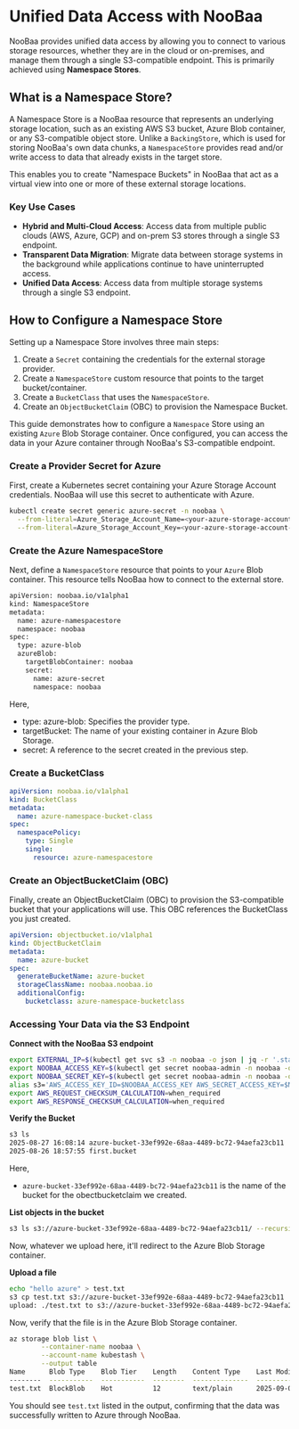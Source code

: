 # Unified Data Access with NooBaa

NooBaa provides unified data access by allowing you to connect to various storage resources, whether they are in the cloud or on-premises, and manage them through a single S3-compatible endpoint. This is primarily achieved using **Namespace Stores**.

## What is a Namespace Store?

A Namespace Store is a NooBaa resource that represents an underlying storage location, such as an existing AWS S3 bucket, Azure Blob container, or any S3-compatible object store. Unlike a `BackingStore`, which is used for storing NooBaa's own data chunks, a `NamespaceStore` provides read and/or write access to data that already exists in the target store.

This enables you to create "Namespace Buckets" in NooBaa that act as a virtual view into one or more of these external storage locations.

### Key Use Cases

-   **Hybrid and Multi-Cloud Access**: Access data from multiple public clouds (AWS, Azure, GCP) and on-prem S3 stores through a single S3 endpoint.
-   **Transparent Data Migration**: Migrate data between storage systems in the background while applications continue to have uninterrupted access.
-   **Unified Data Access**: Access data from multiple storage systems through a single S3 endpoint.

## How to Configure a Namespace Store

Setting up a Namespace Store involves three main steps:
1.  Create a `Secret` containing the credentials for the external storage provider.
2.  Create a `NamespaceStore` custom resource that points to the target bucket/container.
3.  Create a `BucketClass` that uses the `NamespaceStore`.
4.  Create an `ObjectBucketClaim` (OBC) to provision the Namespace Bucket.

This guide demonstrates how to configure a `Namespace` Store using an existing `Azure` Blob Storage container. Once configured, you can access the data in your Azure container through NooBaa's S3-compatible endpoint.

### Create a Provider Secret for Azure

First, create a Kubernetes secret containing your Azure Storage Account credentials. NooBaa will use this secret to authenticate with Azure.

```bash
kubectl create secret generic azure-secret -n noobaa \
  --from-literal=Azure_Storage_Account_Name=<your-azure-storage-account-name> \
  --from-literal=Azure_Storage_Account_Key=<your-azure-storage-account-key>
```

### Create the Azure NamespaceStore

Next, define a `NamespaceStore` resource that points to your `Azure` Blob container. This resource tells NooBaa how to connect to the external store.

```bash
apiVersion: noobaa.io/v1alpha1
kind: NamespaceStore
metadata:
  name: azure-namespacestore
  namespace: noobaa
spec:
  type: azure-blob
  azureBlob:
    targetBlobContainer: noobaa
    secret:
      name: azure-secret
      namespace: noobaa
```

Here,

- type: azure-blob: Specifies the provider type.
- targetBucket: The name of your existing container in Azure Blob Storage.
- secret: A reference to the secret created in the previous step.

### Create a BucketClass

```yaml
apiVersion: noobaa.io/v1alpha1
kind: BucketClass
metadata:
  name: azure-namespace-bucket-class
spec:
  namespacePolicy:
    type: Single
    single:
      resource: azure-namespacestore
```

### Create an ObjectBucketClaim (OBC)

Finally, create an ObjectBucketClaim (OBC) to provision the S3-compatible bucket that your applications will use. This OBC references the BucketClass you just created.

```yaml
apiVersion: objectbucket.io/v1alpha1
kind: ObjectBucketClaim
metadata:
  name: azure-bucket
spec:
  generateBucketName: azure-bucket
  storageClassName: noobaa.noobaa.io
  additionalConfig:
    bucketclass: azure-namespace-bucketclass
```

### Accessing Your Data via the S3 Endpoint

**Connect with the NooBaa S3 endpoint**

```bash
export EXTERNAL_IP=$(kubectl get svc s3 -n noobaa -o json | jq -r '.status.loadBalancer.ingress[0].ip')
export NOOBAA_ACCESS_KEY=$(kubectl get secret noobaa-admin -n noobaa -o json | jq -r '.data.AWS_ACCESS_KEY_ID|@base64d')
export NOOBAA_SECRET_KEY=$(kubectl get secret noobaa-admin -n noobaa -o json | jq -r '.data.AWS_SECRET_ACCESS_KEY|@base64d')
alias s3='AWS_ACCESS_KEY_ID=$NOOBAA_ACCESS_KEY AWS_SECRET_ACCESS_KEY=$NOOBAA_SECRET_KEY aws --endpoint https://$EXTERNAL_IP:443 --no-verify-ssl s3'
export AWS_REQUEST_CHECKSUM_CALCULATION=when_required
export AWS_RESPONSE_CHECKSUM_CALCULATION=when_required
```

**Verify the Bucket**

```bash
s3 ls
2025-08-27 16:08:14 azure-bucket-33ef992e-68aa-4489-bc72-94aefa23cb11
2025-08-26 18:57:55 first.bucket
```
Here,
- `azure-bucket-33ef992e-68aa-4489-bc72-94aefa23cb11` is the name of the bucket for the obectbucketclaim we created.


**List objects in the bucket**
```bash
s3 ls s3://azure-bucket-33ef992e-68aa-4489-bc72-94aefa23cb11/ --recursive
```

Now, whatever we upload here, it'll redirect to the Azure Blob Storage container.

**Upload a file**

```bash
echo "hello azure" > test.txt
s3 cp test.txt s3://azure-bucket-33ef992e-68aa-4489-bc72-94aefa23cb11 
upload: ./test.txt to s3://azure-bucket-33ef992e-68aa-4489-bc72-94aefa23cb11/test.txt
```

Now, verify that the file is in the Azure Blob Storage container.

```bash
az storage blob list \
        --container-name noobaa \
        --account-name kubestash \
        --output table
Name      Blob Type    Blob Tier    Length    Content Type    Last Modified              Snapshot
--------  -----------  -----------  --------  --------------  -------------------------  ----------
test.txt  BlockBlob    Hot          12        text/plain      2025-09-01T08:33:49+00:00
```

You should see `test.txt` listed in the output, confirming that the data was successfully written to Azure through NooBaa.